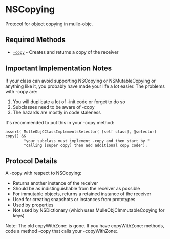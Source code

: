 # NSCopying

Protocol for object copying in mulle-objc.

## Required Methods

- [`-copy`](https://www.perplexity.ai/search?q=Please+create+some+detailed+API+documentation+for+the+method+copy+of+NSCopying+of+the+MulleObjC+project+https://github.com/mulle-objc/MulleObjC.+You+will+find+source+code+probably+at+https://github.com/mulle-objc/MulleObjC/blob/master/src/protocol/NSCopying.m+and+the+header+at+https://github.com/mulle-objc/MulleObjC/blob/master/src/protocol/NSCopying.h+and+there+may+also+be+tests+for+it+in+the+test/+folder) - Creates and returns a copy of the receiver

## Important Implementation Notes

If your class can avoid supporting NSCopying or NSMutableCopying or anything like it, you probably have made your life a lot easier. The problems with -copy are:

1. You will duplicate a lot of -init code or forget to do so
2. Subclasses need to be aware of -copy
3. The hazards are mostly in code staleness

It's recommended to put this in your -copy method:
```objc
assert( MulleObjCClassImplementsSelector( [self class], @selector( copy)) &&
        "your subclass must implement -copy and then start by "
        "calling [super copy] then add additional copy code");
```

## Protocol Details

A -copy with respect to NSCopying:
- Returns another instance of the receiver
- Should be as indistinguishable from the receiver as possible
- For immutable objects, returns a retained instance of the receiver
- Used for creating snapshots or instances from prototypes
- Used by properties
- Not used by NSDictionary (which uses MulleObjCImmutableCopying for keys)

Note: The old copyWithZone: is gone. If you have copyWithZone: methods, code a method -copy that calls your -copyWithZone:.

